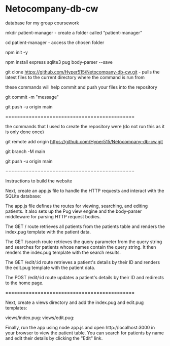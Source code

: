 # Netocompany-db-cw
database for my group coursework

mkdir patient-manager - create a folder called “patient-manager”

cd patient-manager - access the chosen folder

npm init -y

npm install express sqlite3 pug body-parser --save

git clone https://github.com/Hyper515/Netocompany-db-cw.git - pulls the latest files to the current directory where the command is run from

these commands will help commit and push your files into the repository

git commit -m "message"

git push -u origin main

============================================

the commands that I used to create the repository were (do not run this as it is only done once)

git remote add origin https://github.com/Hyper515/Netocompany-db-cw.git

git branch -M main

git push -u origin main

============================================

Instructions to build the website

Next, create an app.js file to handle the HTTP requests and interact with the SQLite database:

The app.js file defines the routes for viewing, searching, and editing patients. It also sets up the Pug view engine and the body-parser middleware for parsing HTTP request bodies.

The GET / route retrieves all patients from the patients table and renders the index.pug template with the patient data.

The GET /search route retrieves the query parameter from the query string and searches for patients whose names contain the query string. It then renders the index.pug template with the search results.

The GET /edit/:id route retrieves a patient's details by their ID and renders the edit.pug template with the patient data.

The POST /edit/:id route updates a patient's details by their ID and redirects to the home page.

============================================

Next, create a views directory and add the index.pug and edit.pug templates:

views/index.pug:
views/edit.pug:

Finally, run the app using node app.js and open http://localhost:3000 in your browser to view the patient table. You can search for patients by name and edit their details by clicking the "Edit" link.
